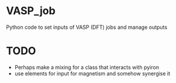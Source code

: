 # VASP_job
Python code to set inputs of VASP (DFT) jobs and manage outputs

# TODO
- Perhaps make a mixing for a class that interacts with pyiron
- use elements for input for magnetism and somehow synergise it